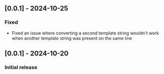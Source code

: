 ## [0.0.1] - 2024-10-25
### Fixed
- Fixed an issue where converting a second template string wouldn't work when another template string was present on the same line

## [0.0.1] - 2024-10-20
### Initial release